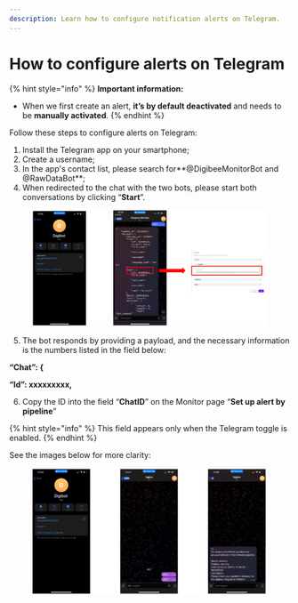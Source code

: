 ```yaml
---
description: Learn how to configure notification alerts on Telegram.
---
```


# How to configure alerts on Telegram

{% hint style="info" %}
&#x20;**Important information:**

* When we first create an alert, **it’s by default deactivated** and needs to be **manually activated**.
{% endhint %}

Follow these steps to configure alerts on Telegram:

1. Install the Telegram app on your smartphone;
2. Create a username;
3. In the app's contact list, please search for**@DigibeeMonitorBot and @RawDataBot**;
4. When redirected to the chat with the two bots, please start both conversations by clicking “**Start**”.

<figure><img src="../../.gitbook/assets/7.How to configure alerts on Telegram_EN.png" alt=""><figcaption></figcaption></figure>

5. The bot responds by providing a payload, and the necessary information is the numbers listed in the field below:

**“Chat”: {**

**“Id”: xxxxxxxxx,**

6. Copy the ID into the field “**ChatID**” on the Monitor page “**Set up alert by pipeline**”

{% hint style="info" %}
This field appears only when the Telegram toggle is enabled.
{% endhint %}

See the images below for more clarity:

<figure><img src="../../.gitbook/assets/image (1) (1).png" alt=""><figcaption></figcaption></figure>
